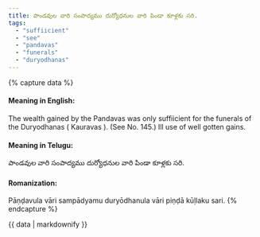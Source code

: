 ```yaml
---
title: పాండవుల వారి సంపాద్యము దుర్యోధనుల వారి పిండా కూళ్లకు సరి.
tags:
  - "suffiicient"
  - "see"
  - "pandavas"
  - "funerals"
  - "duryodhanas"
---
```


{% capture data %}
#### Meaning in English:
The wealth gained by the Pandavas was only suffiicient for the funerals of the Duryodhanas ( Kauravas ).
(See No. 145.)
Ill use of well gotten gains.

#### Meaning in Telugu:
పాండవుల వారి సంపాద్యము దుర్యోధనుల వారి పిండా కూళ్లకు సరి.

#### Romanization:
Pāṇḍavula vāri sampādyamu duryōdhanula vāri piṇḍā kūḷlaku sari.
{% endcapture %}

{{ data | markdownify }}

